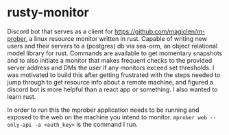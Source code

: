 # rusty-monitor

Discord bot that serves as a client for https://github.com/magiclen/m-prober, a linux resource monitor written in rust. Capable of writing new users and their servers to a (postgres) db via sea-orm, an object relational model library for rust. Commands are available to get momentary snapshots and to also initiate a monitor that makes frequent checks to the provided server address and DMs the user if any monitors exceed set thresholds. I was motivated to build this after getting frustrated with the steps needed to jump through to get resource info about a remote machine, and figured a discord bot is more helpful than a react app or something. I also wanted to learn rust.

In order to run this the mprober application needs to be running and exposed to the web on the machine you intend to monitor. `mprober web --only-api -a <auth_key>` is the command I run.
